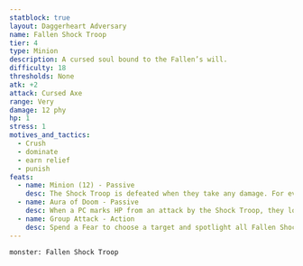 ```yaml
---
statblock: true
layout: Daggerheart Adversary
name: Fallen Shock Troop
tier: 4
type: Minion
description: A cursed soul bound to the Fallen’s will.
difficulty: 18
thresholds: None
atk: +2
attack: Cursed Axe
range: Very
damage: 12 phy
hp: 1
stress: 1
motives_and_tactics:
  - Crush
  - dominate
  - earn relief
  - punish
feats:
  - name: Minion (12) - Passive
    desc: The Shock Troop is defeated when they take any damage. For every 12 damage a PC deals to the Shock Troop, defeat an additional Minion within range the attack would succeed against.
  - name: Aura of Doom - Passive
    desc: When a PC marks HP from an attack by the Shock Troop, they lose a Hope.
  - name: Group Attack - Action
    desc: Spend a Fear to choose a target and spotlight all Fallen Shock Troops within Close range of them. Those Minions move into Melee range of the target and make one shared attack roll. On a success, they deal 12 physical damage each. Combine this damage.
---
```


```statblock
monster: Fallen Shock Troop
```